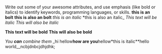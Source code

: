 Write out some of your awesome attributes, and use emphasis (like bold or italics) to identify keywords, programming languages, or skills.
**this is an bolt**
__this is also an bolt__
_this is an italic_
*this is also an italic_
*This text will be italic*
_This will also be italic_

**This text will be bold**
__This will also be bold__

_You **can** combine them_
_hi hellow**how are you**hellow*this is italic**hello world__ncbjdnbcjdhjdhk;
